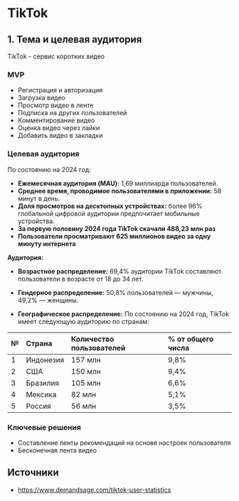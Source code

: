 # TikTok
## 1. Тема и целевая аудитория
TikTok - сервис коротких видео
### MVP
* Регистрация и авторизация
* Загрузка видео
* Просмотр видео в ленте
* Подписка на других пользователей
* Комментирование видео
* Оценка видео через лайки
* Добавить видео в закладки
### Целевая аудитория
По состоянию на 2024 год:

- **Ежемесячная аудитория (MAU):** 1,69 миллиарда пользователей. 
- **Среднее время, проводимое пользователями в приложении:** 58 минут в день. 
- **Доля просмотров на десктопных устройствах:** более 96% глобальной цифровой аудитории предпочитает мобильные устройства.
- **За первую половину 2024 года TikTok скачали 488,23 млн раз**
- **Пользователи просматривают 625 миллионов видео за одну минуту интернета**
  
**Аудитория:**

- **Возрастное распределение:**
  69,4% аудитории TikTok составляют пользователи в возрасте от 18 до 34 лет.

- **Гендерное распределение:** 50,8% пользователей — мужчины, 49,2% — женщины.

- **Географическое распределение:**
По состоянию на 2024 год, TikTok имеет следующую аудиторию по странам:

| №  | Страна             | Количество пользователей | % от общего числа |
|:---|:-------------------|:-------------------------|:------------------|
| 1  | Индонезия          | 157 млн                  | 9,8%              |
| 2  | США                | 150 млн                  | 9,4%              |
| 3  | Бразилия           | 105 млн                  | 6,6%              |
| 4  | Мексика            | 82 млн                   | 5,1%              |
| 5  | Россия             | 56 млн                   | 3,5%              |
### Ключевые решения
* Составление ленты рекомендаций на основе настроек пользователя
* Бесконечная лента видео
## Источники
* https://www.demandsage.com/tiktok-user-statistics
